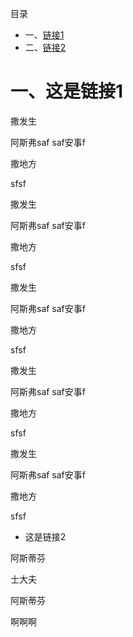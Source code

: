 目录
- 一、[链接1](#index1)
- 二、[链接2](#index2)

# <span id='index1'>一、这是链接1</span>

撒发生

阿斯弗saf saf安事f

撒地方

sfsf

撒发生

阿斯弗saf saf安事f

撒地方

sfsf

撒发生

阿斯弗saf saf安事f

撒地方

sfsf

撒发生

阿斯弗saf saf安事f

撒地方

sfsf

撒发生

阿斯弗saf saf安事f

撒地方

sfsf



- <span id='index1'>这是链接2</span>

阿斯蒂芬

士大夫

阿斯蒂芬

啊啊啊